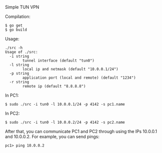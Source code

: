 Simple TUN VPN

Compilation:

    $ go get
    $ go build

Usage:

    ./src -h
    Usage of ./src:
      -i string
            tunnel interface (default "tun0")
      -l string
            local ip and netmask (default "10.0.0.1/24")
      -p string
            application port (local and remote) (default "1234")
      -r string
            remote ip (default "8.8.8.8")



In PC1:

    $ sudo ./src -i tun0 -l 10.0.0.1/24 -p 4142 -s pc1.name


In PC2:

    $ sudo ./src -i tun0 -l 10.0.0.2/24 -p 4142 -s pc2.name


After that, you can communicate PC1 and PC2 through using the IPs 10.0.0.1 and
10.0.0.2. For example, you can send pings:

    pc1> ping 10.0.0.2









